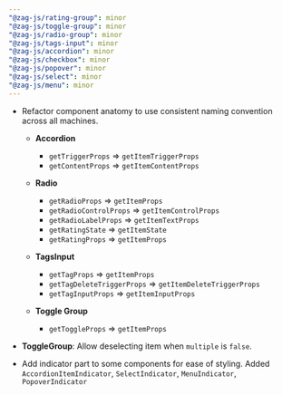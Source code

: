 ```yaml
---
"@zag-js/rating-group": minor
"@zag-js/toggle-group": minor
"@zag-js/radio-group": minor
"@zag-js/tags-input": minor
"@zag-js/accordion": minor
"@zag-js/checkbox": minor
"@zag-js/popover": minor
"@zag-js/select": minor
"@zag-js/menu": minor
---
```


- Refactor component anatomy to use consistent naming convention across all machines.

  - **Accordion**

    - `getTriggerProps` => `getItemTriggerProps`
    - `getContentProps` => `getItemContentProps`

  - **Radio**

    - `getRadioProps` => `getItemProps`
    - `getRadioControlProps` => `getItemControlProps`
    - `getRadioLabelProps` => `getItemTextProps`
    - `getRatingState` => `getItemState`
    - `getRatingProps` => `getItemProps`

  - **TagsInput**

    - `getTagProps` => `getItemProps`
    - `getTagDeleteTriggerProps` => `getItemDeleteTriggerProps`
    - `getTagInputProps` => `getItemInputProps`

  - **Toggle Group**
    - `getToggleProps` => `getItemProps`

- **ToggleGroup**: Allow deselecting item when `multiple` is `false`.

- Add indicator part to some components for ease of styling. Added `AccordionItemIndicator`, `SelectIndicator`,
  `MenuIndicator`, `PopoverIndicator`
